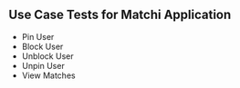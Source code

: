 ## Use Case Tests for Matchi Application

* Pin User
* Block User
* Unblock User
* Unpin User
* View Matches

